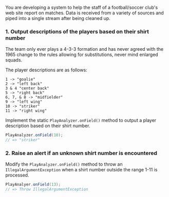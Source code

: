 You are developing a system to help the staff of a football/soccer club's web site report on matches. Data is received from a variety of sources and piped into a single stream after being cleaned up.

### 1. Output descriptions of the players based on their shirt number

The team only ever plays a 4-3-3 formation and has never agreed with the 1965 change to the rules allowing for substitutions, never mind enlarged squads.

The player descriptions are as follows:

```
1 -> "goalie"
2 -> "left back"
3 & 4 "center back"
5 -> "right back"
6, 7, & 8 -> "midfielder"
9 -> "left wing"
10 -> "striker"
11 -> "right wing"
```

Implement the static `PlayAnalyzer.onField()` method to output a player description based on their shirt number.

```java
PlayAnalyzer.onField(10);
// => "striker"
```

### 2. Raise an alert if an unknown shirt number is encountered

Modify the `PlayAnalyzer.onField()` method to throw an `IllegalArgumentException` when a shirt number outside the range 1-11 is processed.

```java
PlayAnalyer.onField(13);
// => Throw IllegalArgumentException
```
